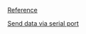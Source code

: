 [Reference](https://blog.thaieasyelec.com/example-project-for-control-electrical-device-using-arduino-and-relay-module/)

[Send data via serial port](https://batchloaf.wordpress.com/2013/02/12/simple-trick-for-sending-characters-to-a-serial-port-in-windows/)
